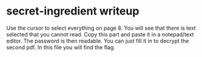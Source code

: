 # secret-ingredient writeup
Use the cursor to select everything on page 8. You will see that there is text selected that you cannot read. 
Copy this part and paste it in a notepad/text editor. 
The password is then readable. You can just fill it in to decrypt the second pdf.
In this file you will find the flag. 
